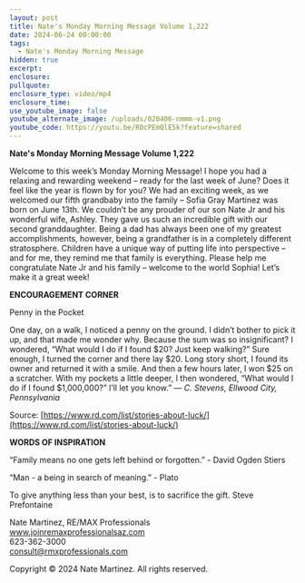 ```yaml
---
layout: post
title: Nate's Monday Morning Message Volume 1,222
date: 2024-06-24 00:00:00
tags:
  - Nate's Monday Morning Message
hidden: true
excerpt:
enclosure:
pullquote:
enclosure_type: video/mp4
enclosure_time:
use_youtube_image: false
youtube_alternate_image: /uploads/020406-nmmm-v1.png
youtube_code: https://youtu.be/R0cPEmQlE5k?feature=shared
---
```

**Nate's Monday Morning Message Volume 1,222**

Welcome to this week’s Monday Morning Message! I hope you had a relaxing and rewarding weekend – ready for the last week of June? Does it feel like the year is flown by for you? We had an exciting week, as we welcomed our fifth grandbaby into the family – Sofia Gray Martinez was born on June 13th. We couldn’t be any prouder of our son Nate Jr and his wonderful wife, Ashley. They gave us such an incredible gift with our second granddaughter. Being a dad has always been one of my greatest accomplishments, however, being a grandfather is in a completely different stratosphere. Children have a unique way of putting life into perspective – and for me, they remind me that family is everything. Please help me congratulate Nate Jr and his family – welcome to the world Sophia! Let’s make it a great week!

**ENCOURAGEMENT CORNER**&nbsp;

Penny in the Pocket

One day, on a walk, I noticed a penny on the ground. I didn’t bother to pick it up, and that made me wonder why. Because the sum was so insignificant? I wondered, “What would I do if I found $20? Just keep walking?” Sure enough, I turned the corner and there lay $20. Long story short, I found its owner and returned it with a smile. And then a few hours later, I won $25 on a scratcher. With my pockets a little deeper, I then wondered, “What would I do if I found $1,000,000?” I’ll let you know.” — *C. Stevens, Ellwood City, Pennsylvania*

Source: [https://www.rd.com/list/stories-about-luck/](https://www.rd.com/list/stories-about-luck/)

**WORDS OF INSPIRATION**

“Family means no one gets left behind or forgotten.” - David Ogden Stiers

“Man - a being in search of meaning.” - Plato

To give anything less than your best, is to sacrifice the gift. Steve Prefontaine

Nate Martinez, RE/MAX Professionals<br>www.joinremaxprofessionalsaz.com<br>623-362-3000<br>consult@rmxprofessionals.com

Copyright © 2024 Nate Martinez. All rights reserved.